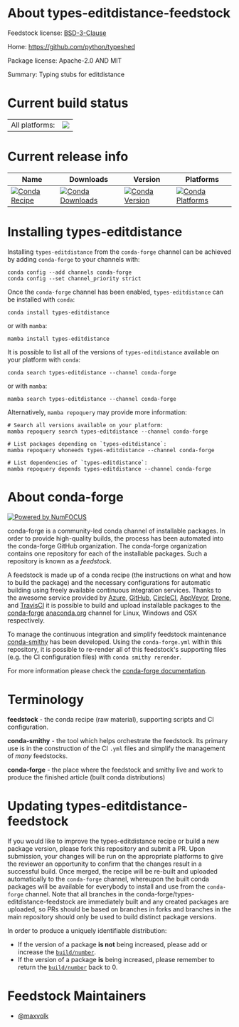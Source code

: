About types-editdistance-feedstock
==================================

Feedstock license: [BSD-3-Clause](https://github.com/conda-forge/types-editdistance-feedstock/blob/main/LICENSE.txt)

Home: https://github.com/python/typeshed

Package license: Apache-2.0 AND MIT

Summary: Typing stubs for editdistance

Current build status
====================


<table><tr><td>All platforms:</td>
    <td>
      <a href="https://dev.azure.com/conda-forge/feedstock-builds/_build/latest?definitionId=21816&branchName=main">
        <img src="https://dev.azure.com/conda-forge/feedstock-builds/_apis/build/status/types-editdistance-feedstock?branchName=main">
      </a>
    </td>
  </tr>
</table>

Current release info
====================

| Name | Downloads | Version | Platforms |
| --- | --- | --- | --- |
| [![Conda Recipe](https://img.shields.io/badge/recipe-types--editdistance-green.svg)](https://anaconda.org/conda-forge/types-editdistance) | [![Conda Downloads](https://img.shields.io/conda/dn/conda-forge/types-editdistance.svg)](https://anaconda.org/conda-forge/types-editdistance) | [![Conda Version](https://img.shields.io/conda/vn/conda-forge/types-editdistance.svg)](https://anaconda.org/conda-forge/types-editdistance) | [![Conda Platforms](https://img.shields.io/conda/pn/conda-forge/types-editdistance.svg)](https://anaconda.org/conda-forge/types-editdistance) |

Installing types-editdistance
=============================

Installing `types-editdistance` from the `conda-forge` channel can be achieved by adding `conda-forge` to your channels with:

```
conda config --add channels conda-forge
conda config --set channel_priority strict
```

Once the `conda-forge` channel has been enabled, `types-editdistance` can be installed with `conda`:

```
conda install types-editdistance
```

or with `mamba`:

```
mamba install types-editdistance
```

It is possible to list all of the versions of `types-editdistance` available on your platform with `conda`:

```
conda search types-editdistance --channel conda-forge
```

or with `mamba`:

```
mamba search types-editdistance --channel conda-forge
```

Alternatively, `mamba repoquery` may provide more information:

```
# Search all versions available on your platform:
mamba repoquery search types-editdistance --channel conda-forge

# List packages depending on `types-editdistance`:
mamba repoquery whoneeds types-editdistance --channel conda-forge

# List dependencies of `types-editdistance`:
mamba repoquery depends types-editdistance --channel conda-forge
```


About conda-forge
=================

[![Powered by
NumFOCUS](https://img.shields.io/badge/powered%20by-NumFOCUS-orange.svg?style=flat&colorA=E1523D&colorB=007D8A)](https://numfocus.org)

conda-forge is a community-led conda channel of installable packages.
In order to provide high-quality builds, the process has been automated into the
conda-forge GitHub organization. The conda-forge organization contains one repository
for each of the installable packages. Such a repository is known as a *feedstock*.

A feedstock is made up of a conda recipe (the instructions on what and how to build
the package) and the necessary configurations for automatic building using freely
available continuous integration services. Thanks to the awesome service provided by
[Azure](https://azure.microsoft.com/en-us/services/devops/), [GitHub](https://github.com/),
[CircleCI](https://circleci.com/), [AppVeyor](https://www.appveyor.com/),
[Drone](https://cloud.drone.io/welcome), and [TravisCI](https://travis-ci.com/)
it is possible to build and upload installable packages to the
[conda-forge](https://anaconda.org/conda-forge) [anaconda.org](https://anaconda.org/)
channel for Linux, Windows and OSX respectively.

To manage the continuous integration and simplify feedstock maintenance
[conda-smithy](https://github.com/conda-forge/conda-smithy) has been developed.
Using the ``conda-forge.yml`` within this repository, it is possible to re-render all of
this feedstock's supporting files (e.g. the CI configuration files) with ``conda smithy rerender``.

For more information please check the [conda-forge documentation](https://conda-forge.org/docs/).

Terminology
===========

**feedstock** - the conda recipe (raw material), supporting scripts and CI configuration.

**conda-smithy** - the tool which helps orchestrate the feedstock.
                   Its primary use is in the construction of the CI ``.yml`` files
                   and simplify the management of *many* feedstocks.

**conda-forge** - the place where the feedstock and smithy live and work to
                  produce the finished article (built conda distributions)


Updating types-editdistance-feedstock
=====================================

If you would like to improve the types-editdistance recipe or build a new
package version, please fork this repository and submit a PR. Upon submission,
your changes will be run on the appropriate platforms to give the reviewer an
opportunity to confirm that the changes result in a successful build. Once
merged, the recipe will be re-built and uploaded automatically to the
`conda-forge` channel, whereupon the built conda packages will be available for
everybody to install and use from the `conda-forge` channel.
Note that all branches in the conda-forge/types-editdistance-feedstock are
immediately built and any created packages are uploaded, so PRs should be based
on branches in forks and branches in the main repository should only be used to
build distinct package versions.

In order to produce a uniquely identifiable distribution:
 * If the version of a package **is not** being increased, please add or increase
   the [``build/number``](https://docs.conda.io/projects/conda-build/en/latest/resources/define-metadata.html#build-number-and-string).
 * If the version of a package **is** being increased, please remember to return
   the [``build/number``](https://docs.conda.io/projects/conda-build/en/latest/resources/define-metadata.html#build-number-and-string)
   back to 0.

Feedstock Maintainers
=====================

* [@maxvolk](https://github.com/maxvolk/)

